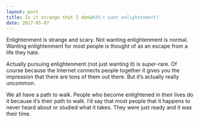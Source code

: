 ```yaml
---
layout: post
title: Is it strange that I don&#39;t want enlightenment?
date: 2017-05-07
---
```


<p>Enlightenment is strange and scary. Not wanting enlightenment is normal. Wanting enlightenment for most people is thought of as an escape from a life they hate.</p><p>Actually pursuing enlightenment (not just wanting it) is super-rare. Of course because the Internet connects people together it gives you the impression that there are tons of them out there. But it’s actually really uncommon.</p><p>We all have a path to walk. People who become enlightened in their lives do it because it’s their path to walk. I’d say that most people that it happens to never heard about or studied what it takes. They were just ready and it was their time.</p>
